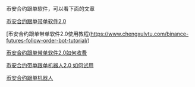 币安合约跟单软件，可以看下面的文章

[币安合约跟单带单软件2.0](https://www.chengxulvtu.com/binance-futures-follow-order-bot-2-0/)

[币安合约跟单带单软件2.0使用教程(https://www.chengxulvtu.com/binance-futures-follow-order-bot-tutorial/)

[币安合约跟单带单软件2.0如何收费](https://www.chengxulvtu.com/binance-futures-follow-order-bot-price/)

[币安合约带单跟单机器人2.0 如何试用](https://www.chengxulvtu.com/try-on-binance-futures-follow-order-bot-2-0/)

[币安合约跟单机器人](https://www.chengxulvtu.com/binance-api-follow-order-bot/)

